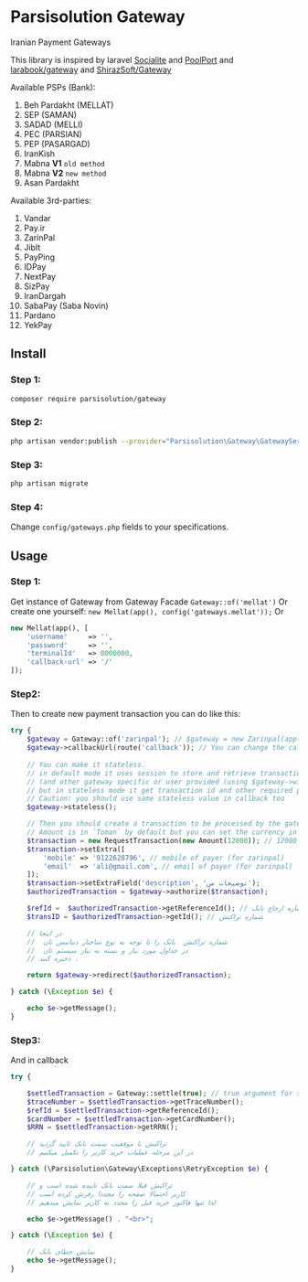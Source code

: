 # Parsisolution Gateway

Iranian Payment Gateways

This library is inspired by laravel [Socialite](https://github.com/laravel/socialite) and [PoolPort](https://github.com/PoolPort/PoolPort) and [larabook/gateway](https://github.com/larabook/gateway) and [ShirazSoft/Gateway](https://github.com/ShirazSoft/Gateway)

Available PSPs (Bank):
1. Beh Pardakht (MELLAT)
2. SEP (SAMAN)
3. SADAD (MELLI)
4. PEC (PARSIAN)
5. PEP (PASARGAD)
6. IranKish
7. Mabna **V1** `old method`
8. Mabna **V2** `new method`
9. Asan Pardakht

Available 3rd-parties:
1. Vandar
2. Pay.ir
3. ZarinPal
4. JibIt
5. PayPing
6. IDPay
7. NextPay
8. SizPay
9. IranDargah
10. SabaPay (Saba Novin)
11. Pardano
12. YekPay

## Install
 
### Step 1:

``` bash
composer require parsisolution/gateway
```

### Step 2:

``` bash
php artisan vendor:publish --provider="Parsisolution\Gateway\GatewayServiceProvider"
```
 
### Step 3:

``` bash
php artisan migrate
```

### Step 4:

Change `config/gateways.php` fields to your specifications.

## Usage

### Step 1:

Get instance of Gateway from Gateway Facade `Gateway::of('mellat')`
Or create one yourself: `new Mellat(app(), config('gateways.mellat'));` Or
```php
new Mellat(app(), [
    'username'     => '',
    'password'     => '',
    'terminalId'   => 0000000,
    'callback-url' => '/'
]);
```

### Step2:
Then to create new payment transaction you can do like this:

``` php
try {
    $gateway = Gateway::of('zarinpal'); // $gateway = new Zarinpal(app(), config('gateways.zarinpal')); 
    $gateway->callbackUrl(route('callback')); // You can change the callback
    
    // You can make it stateless.
    // in default mode it uses session to store and retrieve transaction id 
    // (and other gateway specific or user provided (using $gateway->with) required parameters)
    // but in stateless mode it get transaction id and other required parameters from callback url
    // Caution: you should use same stateless value in callback too
    $gateway->stateless();

    // Then you should create a transaction to be processed by the gateway
    // Amount is in `Toman` by default but you can set the currency in second argument as well. IRR (for `Riyal`)
    $transaction = new RequestTransaction(new Amount(12000)); // 12000 Toman
    $transaction->setExtra([
        'mobile' => '9122628796', // mobile of payer (for zarinpal)
        'email'  => 'ali@gmail.com', // email of payer (for zarinpal)
    ]);
    $transaction->setExtraField('description', 'توضیحات من');
    $authorizedTransaction = $gateway->authorize($transaction);

    $refId =  $authorizedTransaction->getReferenceId(); // شماره ارجاع بانک
    $transID = $authorizedTransaction->getId(); // شماره تراکنش

    // در اینجا
    //  شماره تراکنش  بانک را با توجه به نوع ساختار دیتابیس تان 
    //  در جداول مورد نیاز و بسته به نیاز سیستم تان
    // ذخیره کنید .

    return $gateway->redirect($authorizedTransaction);

} catch (\Exception $e) {

    echo $e->getMessage();
}
```

### Step3:
And in callback

```php
try {

    $settledTransaction = Gateway::settle(true); // true argument for stateless
    $traceNumber = $settledTransaction->getTraceNumber();
    $refId = $settledTransaction->getReferenceId();
    $cardNumber = $settledTransaction->getCardNumber();
    $RRN = $settledTransaction->getRRN();

    // تراکنش با موفقیت سمت بانک تایید گردید
    // در این مرحله عملیات خرید کاربر را تکمیل میکنیم

} catch (\Parsisolution\Gateway\Exceptions\RetryException $e) {

    // تراکنش قبلا سمت بانک تاییده شده است و
    // کاربر احتمالا صفحه را مجددا رفرش کرده است
    // لذا تنها فاکتور خرید قبل را مجدد به کاربر نمایش میدهیم

    echo $e->getMessage() . "<br>";

} catch (\Exception $e) {

    // نمایش خطای بانک
    echo $e->getMessage();
}
```
